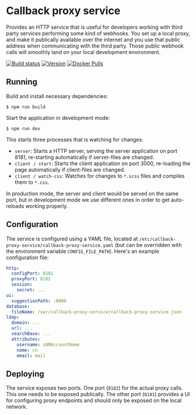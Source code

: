 # Callback proxy service

Provides an HTTP service that is useful for developers working with third party services performing some kind of webhooks. You set up a local proxy, and make it publically available over the internet and you use that public address when communicating with the third party. Those public webhook calls will smoothly land on your local development environment.

[![Build status](https://travis-ci.org/anton-johansson/callback-proxy-service.svg?branch=master)](https://travis-ci.org/anton-johansson/callback-proxy-service)
[![Version](https://img.shields.io/github/package-json/v/anton-johansson/callback-proxy-service.svg)](https://github.com/anton-johansson/callback-proxy-service/releases)
[![Docker Pulls](https://img.shields.io/docker/pulls/antonjohansson/callback-proxy-service.svg)](https://hub.docker.com/r/antonjohansson/callback-proxy-service)


## Running

Build and install necessary dependencies:

```shell
$ npm run build
```

Start the application in development mode:

```
$ npm run dev
```

This starts three processes that is watching for changes:

* `server`: Starts a HTTP server, serving the server application on port 8181, re-starting automatically if server-files are changed.
* `client / start`: Starts the client application on port 3000, re-loading the page automatically if client-files are changed.
* `client / watch-css`: Watches for changes to `*.scss` files and compiles them to `*.css`.

In production mode, the server and client would be served on the same port, but in development mode we use different ones in order to get auto-reloads working properly.


## Configuration

The service is configured using a YAML file, located at `/etc/callback-proxy-service/callback-proxy-service.yaml` (but can be overridden with the environment variable `CONFIG_FILE_PATH`). Here's an example configuration file:

```yaml
http:
  configPort: 8181
  proxyPort: 8182
  session:
    secret: ...
ui:
  suggestionPath: :8080
database:
  fileName: /var/callback-proxy-service/callback-proxy-service.json
ldap:
  domain: ...
  url: ...
  searchBase: ...
  attributes:
    username: sAMAccountName
    name: cn
    email: mail
```


## Deploying

The service exposes two ports. One port (`8182`) for the actual proxy calls. This one needs to be exposed publically. The other port (`8181`) provides a UI for configuring proxy endpoints and should only be exposed on the local network.
